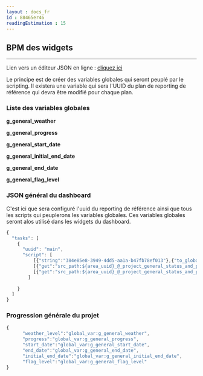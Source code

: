 ```yaml
---
layout : docs_fr
id : 88465er46
readingEstimation : 15
---
```


## BPM des widgets
------------------------

Lien vers un éditeur JSON en ligne : [cliquez ici](https://jsoneditoronline.org) 

Le principe est de créer des variables globales qui seront peuplé par le scripting. Il existera une variable qui sera l'UUID du plan de reporting de référence qui devra être modifié pour chaque plan.

### Liste des variables globales

**g_general_weather**

**g_general_progress**

**g_general_start_date**

**g_general_initial_end_date**

**g_general_end_date**

**g_general_flag_level**

### JSON général du dashboard

C'est ici que sera configuré l'uuid du reporting de référence ainsi que tous les scripts qui peuplerons les variables globales. Ces variables globales seront alos utilisé dans les widgets du dashboard.

```javascript
{
  "tasks": [
    {
      "uuid": "main",
      "script": [
          [{"string":"384e85e8-3949-4dd5-aa1a-b47fb78ef013"},{"to_global_var":"area_uuid"}],
          [{"get":"src_path:${area_uuid}_@_project_general_status_and_progress_@_weather"},{"to_global_var":"g_general_weather"}],
          [{"get":"src_path:${area_uuid}_@_project_general_status_and_progress_@_progress"},{"to_global_var":"g_general_progress"}]
        ]
      
    }
  ]
}
```

### Progression générale du projet

```javascript
{      
      "weather_level":"global_var:g_general_weather",
      "progress":"global_var:g_general_progress",
      "start_date":"global_var:g_general_start_date",
      "end_date":"global_var:g_general_end_date",
      "initial_end_date":"global_var:g_general_initial_end_date",
      "flag_level":"global_var:g_general_flag_level"
}
```



